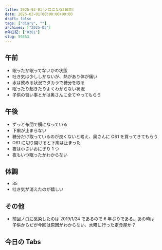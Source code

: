 ```yaml
---
title: 2025-03-01[ノロになる2日目]
date: 2025-03-01T00:00:00+09:00
draft: false
tags: ["diary", ""]
archives: ["2025-03"]
n年日記: ["0301"]
slug: 59853
---
```


## 午前

- 眠ったか眠ってないかの状態
- 吐き気は少ししかないが、熱があり体が痛い
- 水は飲める状況でダカラで糖分を取る
- 眠ったり起きたりよくわからない状況
- 子供の習い事とかは奥さんに全てやってもらう

## 午後

- ずっと布団で横になっている
- 下痢が止まらない
- 糖分だけ取っているのが良くないと考え、奥さんに OS1 を買ってきてもらう
- OS1 に切り開けると下痢は止まった
- 夜は小さいおにぎり 1 つ
- 夜もいつ眠ったかわからない

## 体調

- 35
- 吐き気が消えたのが嬉しい

## その他

- 前回ノロに感染したのは 2019/1/24 であるので 6 年ぶりである。あの時は子供からだが今回は原因がわからない、水曜に行った定食屋か？

## 今日の Tabs
